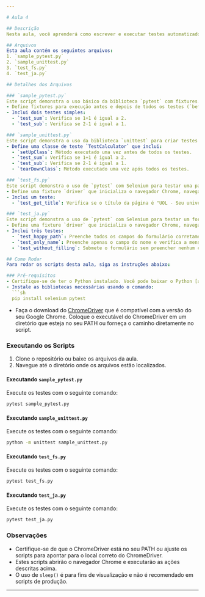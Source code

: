 ```yaml
---

# Aula 4

## Descrição
Nesta aula, você aprenderá como escrever e executar testes automatizados usando as bibliotecas `pytest` e `unittest` em Python, além de integrar testes com Selenium para automação de navegador. Você criará e executará diferentes tipos de testes para garantir a funcionalidade do código.

## Arquivos
Esta aula contém os seguintes arquivos:
1. `sample_pytest.py`
2. `sample_unittest.py`
3. `test_fs.py`
4. `test_ja.py`

## Detalhes dos Arquivos

### `sample_pytest.py`
Este script demonstra o uso básico da biblioteca `pytest` com fixtures.
- Define fixtures para execução antes e depois de todos os testes (`before_all`) e antes e depois de cada teste (`before_each`).
- Inclui dois testes simples:
  - `test_sum`: Verifica se 1+1 é igual a 2.
  - `test_sub`: Verifica se 2-1 é igual a 1.

### `sample_unittest.py`
Este script demonstra o uso da biblioteca `unittest` para criar testes unitários.
- Define uma classe de teste `TestCalculator` que inclui:
  - `setUpClass`: Método executado uma vez antes de todos os testes.
  - `test_sum`: Verifica se 1+1 é igual a 2.
  - `test_sub`: Verifica se 2-1 é igual a 1.
  - `tearDownClass`: Método executado uma vez após todos os testes.

### `test_fs.py`
Este script demonstra o uso de `pytest` com Selenium para testar uma página web.
- Define uma fixture `driver` que inicializa o navegador Chrome, navega até a página do UOL, maximiza a janela e finaliza o navegador após o teste.
- Inclui um teste:
  - `test_get_title`: Verifica se o título da página é "UOL - Seu universo online".

### `test_ja.py`
Este script demonstra o uso de `pytest` com Selenium para testar um formulário de aplicação de emprego.
- Define uma fixture `driver` que inicializa o navegador Chrome, navega até a página do formulário, maximiza a janela e finaliza o navegador após o teste.
- Inclui três testes:
  - `test_happy_path`: Preenche todos os campos do formulário corretamente e verifica a mensagem de sucesso.
  - `test_only_name`: Preenche apenas o campo do nome e verifica a mensagem de sucesso.
  - `test_without_filling`: Submete o formulário sem preencher nenhum campo e verifica a mensagem de sucesso.

## Como Rodar
Para rodar os scripts desta aula, siga as instruções abaixo:

### Pré-requisitos
- Certifique-se de ter o Python instalado. Você pode baixar o Python [aqui](https://www.python.org/downloads/).
- Instale as bibliotecas necessárias usando o comando:
  ```sh
  pip install selenium pytest
  ```
- Faça o download do [ChromeDriver](https://sites.google.com/a/chromium.org/chromedriver/downloads) que é compatível com a versão do seu Google Chrome. Coloque o executável do ChromeDriver em um diretório que esteja no seu PATH ou forneça o caminho diretamente no script.

### Executando os Scripts
1. Clone o repositório ou baixe os arquivos da aula.
2. Navegue até o diretório onde os arquivos estão localizados.

#### Executando `sample_pytest.py`
Execute os testes com o seguinte comando:
   ```sh
   pytest sample_pytest.py
   ```

#### Executando `sample_unittest.py`
Execute os testes com o seguinte comando:
   ```sh
   python -m unittest sample_unittest.py
   ```

#### Executando `test_fs.py`
Execute os testes com o seguinte comando:
   ```sh
   pytest test_fs.py
   ```

#### Executando `test_ja.py`
Execute os testes com o seguinte comando:
   ```sh
   pytest test_ja.py
   ```

### Observações
- Certifique-se de que o ChromeDriver está no seu PATH ou ajuste os scripts para apontar para o local correto do ChromeDriver.
- Estes scripts abrirão o navegador Chrome e executarão as ações descritas acima.
- O uso de `sleep()` é para fins de visualização e não é recomendado em scripts de produção. 

---
```

